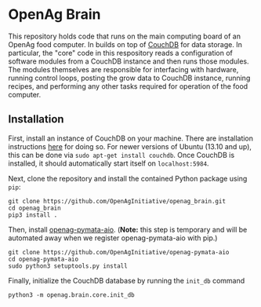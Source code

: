 OpenAg Brain
============

This repository holds code that runs on the main computing board of an OpenAg
food computer. In builds on top of [CouchDB](http://couchdb.apache.org/) for
data storage. In particular, the "core" code in this respository reads a
configuration of software modules from a CouchDB instance and then runs those
modules. The modules themselves are responsible for interfacing with hardware,
running control loops, posting the grow data to CouchDB instance, running
recipes, and performing any other tasks required for operation of the food
computer.

Installation
------------

First, install an instance of CouchDB on your machine. There are installation
instructions [here](http://docs.couchdb.org/en/1.6.1/install/index.html) for
doing so. For newer versions of Ubuntu (13.10 and up), this can be done via
`sudo apt-get install couchdb`. Once CouchDB is installed, it should
automatically start itself on `localhost:5984`.

Next, clone the repository and install the contained Python package using
`pip`:

    git clone https://github.com/OpenAgInitiative/openag_brain.git
    cd openag_brain
    pip3 install .

Then, install [openag-pymata-aio](https://github.com/OpenAgInitiative/openag-pymata-aio).
(**Note:** this step is temporary and will be automated away when we register
openag-pymata-aio with pip.)

    git clone https://github.com/OpenAgInitiative/openag-pymata-aio
    cd openag-pymata-aio
    sudo python3 setuptools.py install

Finally, initialize the CouchDB database by running the `init_db` command

    python3 -m openag.brain.core.init_db
